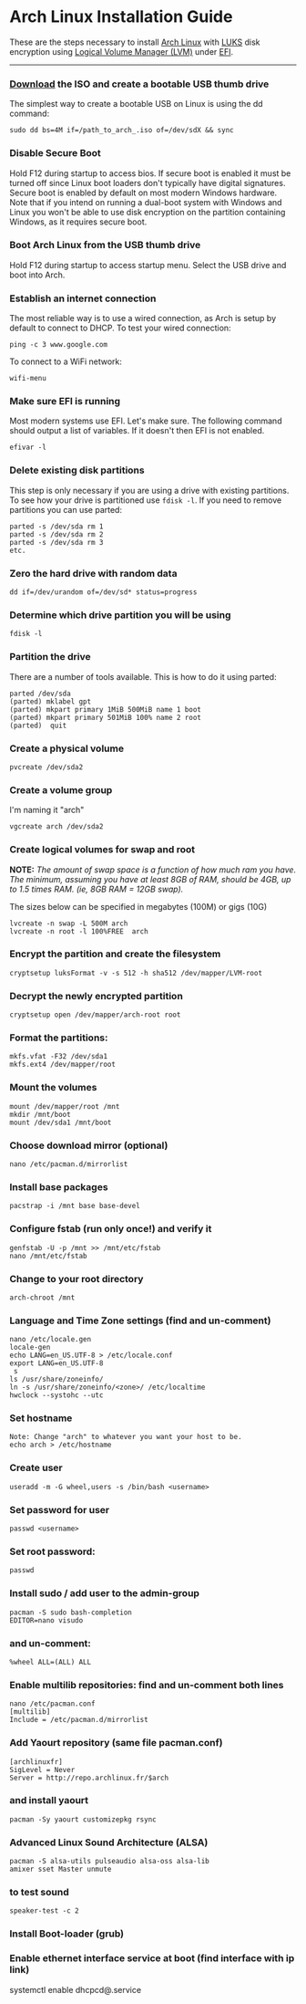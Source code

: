 # Arch Linux Installation Guide

These are the steps necessary to install <a href="https://www.archlinux.org/">Arch Linux</a> with <a href="https://en.wikipedia.org/wiki/Linux_Unified_Key_Setup">LUKS</a> disk encryption using <a href="https://en.wikipedia.org/wiki/Logical_Volume_Manager_(Linux)">Logical Volume Manager (LVM)</a> under <a href="https://en.wikipedia.org/wiki/Unified_Extensible_Firmware_Interface">EFI</a>.

---

### <a href="https://www.archlinux.org/download/">Download</a> the ISO and create a bootable USB thumb drive
The simplest way to create a bootable USB on Linux is using the dd command:

	sudo dd bs=4M if=/path_to_arch_.iso of=/dev/sdX && sync


### Disable Secure Boot
Hold F12 during startup to access bios. If secure boot is enabled it must be turned off since Linux boot loaders don't typically have digital signatures. Secure boot is enabled by default on most modern Windows hardware. Note that if you intend on running a dual-boot system with Windows and Linux you won't be able to use disk encryption on the partition containing Windows, as it requires secure boot.


### Boot Arch Linux from the USB thumb drive
Hold F12 during startup to access startup menu. Select the USB drive and boot into Arch.


### Establish an internet connection
The most reliable way is to use a wired connection, as Arch is setup by default to connect to DHCP. To test your wired connection:
	
	ping -c 3 www.google.com

To connect to a WiFi network:

	wifi-menu


### Make sure EFI is running
Most modern systems use EFI. Let's make sure. The following command should output a list of variables. If it doesn't then EFI is not enabled.

	efivar -l


### Delete existing disk partitions
This step is only necessary if you are using a drive with existing partitions. To see how your drive is partitioned use `fdisk -l`. If you need to remove partitions you can use parted:

	parted -s /dev/sda rm 1
	parted -s /dev/sda rm 2
	parted -s /dev/sda rm 3
	etc.

### Zero the hard drive with random data

	dd if=/dev/urandom of=/dev/sd* status=progress


### Determine which drive partition you will be using

	fdisk -l


### Partition the drive
There are a number of tools available. This is how to do it using parted:

	parted /dev/sda
	(parted) mklabel gpt
	(parted) mkpart primary 1MiB 500MiB name 1 boot
	(parted) mkpart primary 501MiB 100% name 2 root
	(parted)  quit


### Create a physical volume
	pvcreate /dev/sda2

### Create a volume group
I'm naming it "arch"

	vgcreate arch /dev/sda2

### Create logical volumes for swap and root
__NOTE:__ _The amount of swap space is a function of how much ram you have. The minimum, assuming you have at least 8GB of RAM, should be 4GB, up to 1.5 times RAM. (ie, 8GB RAM = 12GB swap)._

The sizes below can be specified in megabytes (100M) or gigs (10G)

	lvcreate -n swap -L 500M arch
	lvcreate -n root -l 100%FREE  arch


### Encrypt the partition and create the filesystem
	cryptsetup luksFormat -v -s 512 -h sha512 /dev/mapper/LVM-root

### Decrypt the newly encrypted partition
	cryptsetup open /dev/mapper/arch-root root

### Format the partitions:
	mkfs.vfat -F32 /dev/sda1
	mkfs.ext4 /dev/mapper/root

### Mount the volumes
	mount /dev/mapper/root /mnt
	mkdir /mnt/boot
	mount /dev/sda1 /mnt/boot














 
### Choose download mirror (optional)
	nano /etc/pacman.d/mirrorlist
 
### Install base packages
	pacstrap -i /mnt base base-devel
 
### Configure fstab (run only once!) and verify it
	genfstab -U -p /mnt >> /mnt/etc/fstab
	nano /mnt/etc/fstab
 
### Change to your root directory
	arch-chroot /mnt
 
### Language and Time Zone settings (find and un-comment)
	nano /etc/locale.gen
	locale-gen
	echo LANG=en_US.UTF-8 > /etc/locale.conf
	export LANG=en_US.UTF-8
	 s
	ls /usr/share/zoneinfo/
	ln -s /usr/share/zoneinfo/<zone>/ /etc/localtime
	hwclock --systohc --utc
 
### Set hostname
	Note: Change "arch" to whatever you want your host to be.
	echo arch > /etc/hostname
 
### Create user
	useradd -m -G wheel,users -s /bin/bash <username>

### Set password for user
	passwd <username>

### Set root password:
	passwd
 
### Install sudo / add user to the admin-group
	pacman -S sudo bash-completion
	EDITOR=nano visudo

### and un-comment: 
	%wheel ALL=(ALL) ALL
 
 
### Enable multilib repositories: find and un-comment both lines
	nano /etc/pacman.conf
	[multilib]
	Include = /etc/pacman.d/mirrorlist

### Add Yaourt repository (same file pacman.conf)
	[archlinuxfr]
	SigLevel = Never
	Server = http://repo.archlinux.fr/$arch

### and install yaourt
	pacman -Sy yaourt customizepkg rsync
 
### Advanced Linux Sound Architecture (ALSA)
	pacman -S alsa-utils pulseaudio alsa-oss alsa-lib
	amixer sset Master unmute

### to test sound
	speaker-test -c 2
 
### Install Boot-loader (grub)

 
### Enable ethernet interface service at boot (find interface with ip link)
systemctl enable dhcpcd@.service